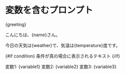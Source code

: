 # 変数を含むプロンプト

{greeting}

こんにちは、{name}さん。

今日の天気は{weather}で、気温は{temperature}度です。

{#if condition}
条件が真の場合に表示されるテキスト
{/if}

変数1: {variable1}
変数2: {variable2}
変数3: {variable3}
